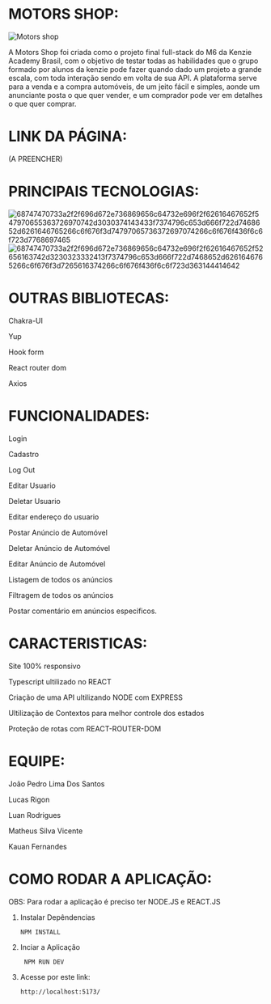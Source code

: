 
# MOTORS SHOP: 


![Motors shop](https://user-images.githubusercontent.com/100230592/235925094-f250d9de-7485-45c2-bb15-0adfb6b2e346.png)


A Motors Shop foi criada como o projeto final full-stack do M6 da Kenzie Academy Brasil, com o objetivo de testar todas as habilidades que o grupo formado por alunos da kenzie pode fazer quando dado um projeto a grande escala, com toda interação sendo em volta de sua API. A plataforma serve para a venda e a compra automóveis, de um jeito fácil e simples, aonde um anunciante posta o que quer vender, e um comprador pode ver em detalhes o que quer comprar.

# LINK DA PÁGINA: 
(A PREENCHER)

# PRINCIPAIS TECNOLOGIAS: 


![68747470733a2f2f696d672e736869656c64732e696f2f62616467652f547970655363726970742d3030374143433f7374796c653d666f722d7468652d6261646765266c6f676f3d74797065736372697074266c6f676f436f6c6f723d7768697465](https://user-images.githubusercontent.com/100230592/235927516-5db68e80-5098-4f35-99d5-623551322935.svg)
![68747470733a2f2f696d672e736869656c64732e696f2f62616467652f52656163742d3230323332413f7374796c653d666f722d7468652d6261646765266c6f676f3d7265616374266c6f676f436f6c6f723d363144414642](https://user-images.githubusercontent.com/100230592/235927530-bb8a5815-4589-4258-83b5-251ff8159d6d.svg)

# OUTRAS BIBLIOTECAS: 
  Chakra-UI
  
  Yup
  
  Hook form
  
  React router dom
  
  Axios

# FUNCIONALIDADES: 

  Login
  
  Cadastro
  
  Log Out
  
  Editar Usuario
  
  Deletar Usuario
  
  Editar endereço do usuario
  
  Postar Anúncio de Automóvel
  
  Deletar Anúncio de Automóvel
  
  Editar Anúncio de Automóvel
  
  Listagem de todos os anúncios
  
  Filtragem de todos os anúncios
  
  Postar comentário em anúncios especificos.
  
  # CARACTERISTICAS: 
  
   Site 100% responsivo
  
   Typescript ultilizado no REACT
   
   Criação de uma API ultilizando NODE com EXPRESS
   
   Ultilização de Contextos para melhor controle dos estados
   
   Proteção de rotas com REACT-ROUTER-DOM
  
  # EQUIPE: 
  
   João Pedro Lima Dos Santos
   
   Lucas Rigon
   
   Luan Rodrigues
   
   Matheus Silva Vicente
   
   Kauan Fernandes
  
  # COMO RODAR A APLICAÇÃO: 
  
  OBS: Para rodar a aplicação é preciso ter NODE.JS e REACT.JS
  
   1. Instalar Depêndencias 
  
          NPM INSTALL   
          
   2. Inciar a Aplicação
   
           NPM RUN DEV
   
   3. Acesse por este link: 
          
          http://localhost:5173/
   
  
